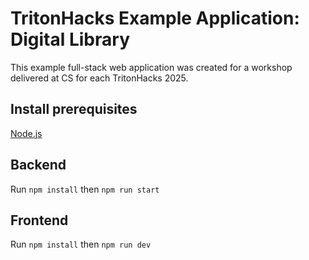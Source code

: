 # TritonHacks Example Application: Digital Library

This example full-stack web application was created for a workshop delivered at CS for each TritonHacks 2025.

## Install prerequisites

[Node.js](https://nodejs.org/en)

## Backend

Run `npm install` then `npm run start`

## Frontend

Run `npm install` then `npm run dev`

